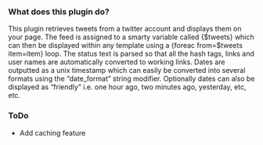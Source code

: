 <h3>What does this plugin do?</h3>
      <p>
    		This plugin retrieves tweets from a twitter account and displays them on your page. The feed is assigned to a smarty variable called {$tweets} which can then be displayed within any template using a {foreac from=$tweets item=item}  loop. The status text is parsed so that all the hash tags, links and user names are automatically converted to working links.  Dates are outputted as a unix timestamp which can easily be converted into several formats using the “date_format” string modifier.  Optionally dates can also be displayed as “friendly” i.e. one hour ago, two minutes ago, yesterday, etc, etc. 
    	</p>
    	<h3>ToDo</h3>
    	<ul>
    		<li>Add caching feature</li>
    	</ul>